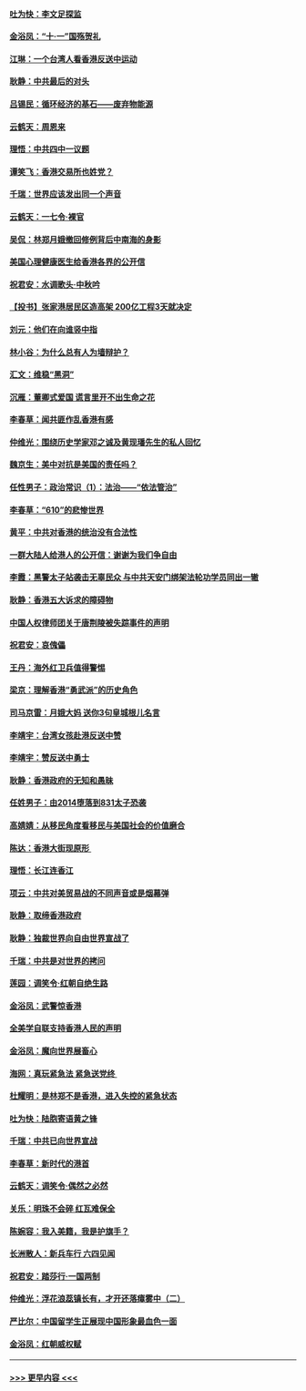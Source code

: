 #### [吐为快：李文足探监](../pages/nsc993/n11509622.md?t=09100144) 
#### [金浴凤：“十‧一”国殇贺礼](../pages/nsc993/n11509593.md?t=09100144) 
#### [江琳：一个台湾人看香港反送中运动](../pages/nsc993/n11509211.md?t=09100144) 
#### [耿静：中共最后的对头](../pages/nsc993/n11508308.md?t=09100144) 
#### [吕锡民：循环经济的基石——废弃物能源](../pages/nsc993/n11508212.md?t=09100144) 
#### [云鹤天：周恩来](../pages/nsc993/n11508055.md?t=09100144) 
#### [理悟：中共四中一议题](../pages/nsc993/n11507782.md?t=09100144) 
#### [谭笑飞：香港交易所也姓党？](../pages/nsc993/n11507753.md?t=09100144) 
#### [千瑞：世界应该发出同一个声音](../pages/nsc993/n11507290.md?t=09100144) 
#### [云鹤天：一七令‧裸官](../pages/nsc993/n11507177.md?t=09100144) 
#### [吴侃：林郑月娥撤回修例背后中南海的身影](../pages/nsc993/n11506876.md?t=09100144) 
#### [美国心理健康医生给香港各界的公开信](../pages/nsc993/n11506809.md?t=09100144) 
#### [祝君安：水调歌头‧中秋吟](../pages/nsc993/n11506758.md?t=09100144) 
#### [【投书】张家港居民区造高架 200亿工程3天就决定](../pages/nsc993/n11506682.md?t=09100144) 
#### [刘元：他们在向谁竖中指](../pages/nsc993/n11505384.md?t=09100144) 
#### [林小谷：为什么总有人为墙辩护？](../pages/nsc993/n11505226.md?t=09100144) 
#### [汇文：维稳“黑洞”](../pages/nsc993/n11504347.md?t=09100144) 
#### [沉雁：董卿式爱国 谎言里开不出生命之花](../pages/nsc993/n11503215.md?t=09100144) 
#### [李春草：闻共匪作乱香港有感](../pages/nsc993/n11503072.md?t=09100144) 
#### [仲维光：围绕历史学家邓之诚及黄现璠先生的私人回忆](../pages/nsc993/n11501330.md?t=09100144) 
#### [魏京生：美中对抗是美国的责任吗？](../pages/nsc993/n11500723.md?t=09100144) 
#### [任性男子：政治常识（1）：法治——“依法管治”](../pages/nsc993/n11500791.md?t=09100144) 
#### [李春草：“610”的悲惨世界](../pages/nsc993/n11501141.md?t=09100144) 
#### [黄平：中共对香港的统治没有合法性](../pages/nsc993/n11499473.md?t=09100144) 
#### [一群大陆人给港人的公开信：谢谢为我们争自由](../pages/nsc993/n11500402.md?t=09100144) 
#### [李霞：黑警太子站袭击无辜民众 与中共天安门绑架法轮功学员同出一辙](../pages/nsc993/n11499805.md?t=09100144) 
#### [耿静：香港五大诉求的障碍物](../pages/nsc993/n11497578.md?t=09100144) 
#### [中国人权律师团关于唐荆陵被失踪事件的声明](../pages/nsc993/n11500014.md?t=09100144) 
#### [祝君安：哀傀儡](../pages/nsc993/n11499776.md?t=09100144) 
#### [王丹：海外红卫兵值得警惕](../pages/nsc993/n11498138.md?t=09100144) 
#### [梁京：理解香港“勇武派”的历史角色](../pages/nsc993/n11498006.md?t=09100144) 
#### [司马京雷：月娥大妈  送你3句皇城根儿名言](../pages/nsc993/n11497885.md?t=09100144) 
#### [李靖宇：台湾女孩赴港反送中赞](../pages/nsc993/n11497721.md?t=09100144) 
#### [李靖宇：赞反送中勇士](../pages/nsc993/n11497452.md?t=09100144) 
#### [耿静：香港政府的无知和愚昧](../pages/nsc993/n11494238.md?t=09100144) 
#### [任姓男子：由2014堕落到831太子恐袭](../pages/nsc993/n11496683.md?t=09100144) 
#### [高婧婧：从移民角度看移民与美国社会的价值磨合](../pages/nsc993/n11495757.md?t=09100144) 
#### [陈达：香港大街现原形 ](../pages/nsc993/n11495441.md?t=09100144) 
#### [理悟：长江连香江](../pages/nsc993/n11495377.md?t=09100144) 
#### [项云：中共对美贸易战的不同声音或是烟幕弹](../pages/nsc993/n11494929.md?t=09100144) 
#### [耿静：取缔香港政府](../pages/nsc993/n11494218.md?t=09100144) 
#### [耿静：独裁世界向自由世界宣战了](../pages/nsc993/n11494190.md?t=09100144) 
#### [千瑞：中共是对世界的拷问](../pages/nsc993/n11493021.md?t=09100144) 
#### [莲园：调笑令‧红朝自绝生路](../pages/nsc993/n11493011.md?t=09100144) 
#### [金浴凤：武警惊香港](../pages/nsc993/n11492994.md?t=09100144) 
#### [全美学自联支持香港人民的声明](../pages/nsc993/n11492630.md?t=09100144) 
#### [金浴凤：魔向世界展畜心](../pages/nsc993/n11492599.md?t=09100144) 
#### [海网：真玩紧急法 紧急送党终 ](../pages/nsc993/n11492535.md?t=09100144) 
#### [杜耀明：是林郑不是香港，进入失控的紧急状态](../pages/nsc993/n11491420.md?t=09100144) 
#### [吐为快：陆胞寄语黄之锋](../pages/nsc993/n11491117.md?t=09100144) 
#### [千瑞：中共已向世界宣战](../pages/nsc993/n11490123.md?t=09100144) 
#### [李春草：新时代的港首](../pages/nsc993/n11489864.md?t=09100144) 
#### [云鹤天：调笑令·偶然之必然](../pages/nsc993/n11489701.md?t=09100144) 
#### [关乐：明珠不会碎 红瓦难保全](../pages/nsc993/n11489647.md?t=09100144) 
#### [陈婉容：我入美籍，我是护旗手？](../pages/nsc993/n11487908.md?t=09100144) 
#### [长洲散人：新兵车行 六四见闻](../pages/nsc993/n11487729.md?t=09100144) 
#### [祝君安：踏莎行‧一国两制](../pages/nsc993/n11487699.md?t=09100144) 
#### [仲维光：浮花浪蕊镇长有，才开还落瘴雾中（二）](../pages/nsc993/n11483286.md?t=09100144) 
#### [严比尔：中国留学生正展现中国形象最血色一面](../pages/nsc993/n11485145.md?t=09100144) 
#### [金浴凤：红朝威权赋](../pages/nsc993/n11485191.md?t=09100144) 

----
#### [ >>> 更早内容 <<< ](../indexes/nsc993-earlier.md)
